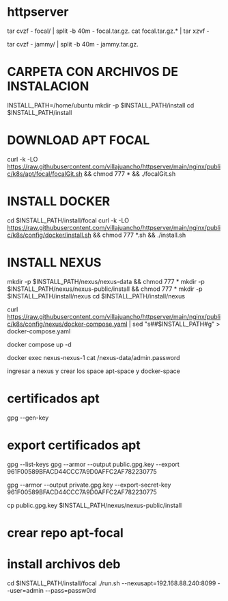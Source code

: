 # httpserver

tar cvzf - focal/ | split -b 40m - focal.tar.gz.
cat focal.tar.gz.* | tar xzvf -


tar cvzf - jammy/ | split -b 40m - jammy.tar.gz.


# CARPETA CON ARCHIVOS DE INSTALACION
INSTALL_PATH=/home/ubuntu
mkdir -p $INSTALL_PATH/install
cd $INSTALL_PATH/install

# DOWNLOAD APT FOCAL
curl -k -LO https://raw.githubusercontent.com/villajuancho/httpserver/main/nginx/public/k8s/apt/focal/focalGit.sh && chmod 777 * && ./focalGit.sh

# INSTALL DOCKER
cd $INSTALL_PATH/install/focal
curl -k -LO https://raw.githubusercontent.com/villajuancho/httpserver/main/nginx/public/k8s/config/docker/install.sh && chmod 777 *.sh && ./install.sh


# INSTALL NEXUS
mkdir -p $INSTALL_PATH/nexus/nexus-data && chmod 777 *
mkdir -p $INSTALL_PATH/nexus/nexus-public/install && chmod 777 *
mkdir -p $INSTALL_PATH/install/nexus
cd $INSTALL_PATH/install/nexus

curl https://raw.githubusercontent.com/villajuancho/httpserver/main/nginx/public/k8s/config/nexus/docker-compose.yaml | sed "s#<path>#$INSTALL_PATH#g" > docker-compose.yaml

docker compose up -d

docker exec nexus-nexus-1 cat /nexus-data/admin.password 

ingresar a nexus y crear los space apt-space y docker-space

# certificados apt
gpg --gen-key

# export certificados apt
gpg --list-keys
gpg --armor --output public.gpg.key --export 961F00589BFACD44CCC7A9D0AFFC2AF782230775

gpg --armor --output private.gpg.key --export-secret-key
961F00589BFACD44CCC7A9D0AFFC2AF782230775

cp public.gpg.key $INSTALL_PATH/nexus/nexus-public/install

# crear repo apt-focal

# install archivos deb
cd $INSTALL_PATH/install/focal
./run.sh --nexusapt=192.168.88.240:8099 --user=admin --pass=passw0rd 


